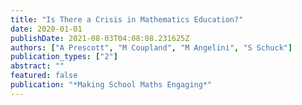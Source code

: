 ```yaml
---
title: "Is There a Crisis in Mathematics Education?"
date: 2020-01-01
publishDate: 2021-08-03T04:08:08.231625Z
authors: ["A Prescott", "M Coupland", "M Angelini", "S Schuck"]
publication_types: ["2"]
abstract: ""
featured: false
publication: "*Making School Maths Engaging*"
---
```


